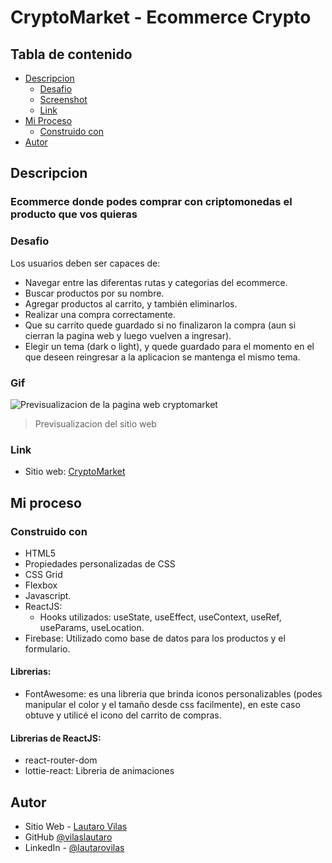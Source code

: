 # CryptoMarket - Ecommerce Crypto
  

## Tabla de contenido

- [Descripcion](#descripcion)
  - [Desafio](#desafio)
  - [Screenshot](#screenshot)
  - [Link](#link)
- [Mi Proceso](#mi-proceso)
  - [Construido con](#construido-con)
- [Autor](#autor)
  
  
  
## Descripcion
### Ecommerce donde podes comprar con criptomonedas el producto que vos quieras
  
  
### Desafio

Los usuarios deben ser capaces de:
- Navegar entre las diferentas rutas y categorias del ecommerce.
- Buscar productos por su nombre.
- Agregar productos al carrito, y también eliminarlos.
- Realizar una compra correctamente.
- Que su carrito quede guardado si no finalizaron la compra (aun si cierran la pagina web y luego vuelven a ingresar).
- Elegir un tema (dark o light), y quede guardado para el momento en el que deseen reingresar a la aplicacion se mantenga el mismo tema.
  
  
  
### Gif

![Previsualizacion de la pagina web cryptomarket](https://res.cloudinary.com/dn7qsxzdf/image/upload/v1646933412/CryptoMarket/20220310_142755_esahbq.gif)

> Previsualizacion del sitio web
  
  
### Link

- Sitio web: [CryptoMarket](https://cripto-market.netlify.app)

  
  
  
## Mi proceso

### Construido con

- HTML5
- Propiedades personalizadas de CSS
- CSS Grid
- Flexbox
- Javascript.
- ReactJS:
    - Hooks utilizados: useState, useEffect, useContext, useRef, useParams, useLocation.
- Firebase: Utilizado como base de datos para los productos y el formulario.

#### Librerias:
- FontAwesome: es una libreria que brinda iconos personalizables (podes manipular el color y el tamaño desde css facilmente), en este caso obtuve y utilicé el icono del carrito de compras.

#### Librerias de ReactJS:
- react-router-dom
- lottie-react: Libreria de animaciones

  
  
  
## Autor

- Sitio Web - [Lautaro Vilas](https://lautarovilas.com)
- GitHub [@vilaslautaro](https://github.com/vilaslautaro)
- LinkedIn - [@lautarovilas](https://www.linkedin.com/in/lautarovilas/)